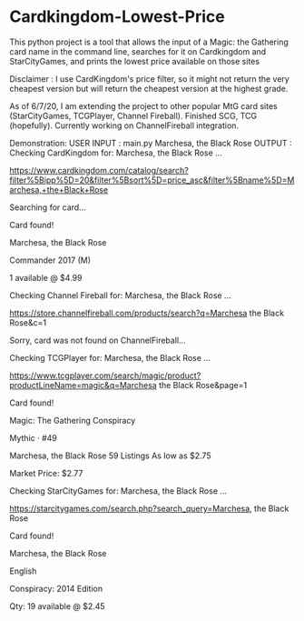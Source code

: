 # Cardkingdom-Lowest-Price
This python project is a tool that allows the input of a Magic: the Gathering card name in the command line, searches for it on Cardkingdom and StarCityGames, and prints the lowest price available on those sites

Disclaimer : I use CardKingdom's price filter, so it might not return the very cheapest version but will return the cheapest version at the highest grade.

As of 6/7/20, I am extending the project to other popular MtG card sites (StarCityGames, TCGPlayer, Channel Fireball). Finished SCG, TCG (hopefully). Currently working on ChannelFireball integration.


Demonstration:
  USER INPUT : main.py Marchesa, the Black Rose
  OUTPUT : 
  Checking CardKingdom for: Marchesa, the Black Rose ...
  
  https://www.cardkingdom.com/catalog/search?filter%5Bipp%5D=20&filter%5Bsort%5D=price_asc&filter%5Bname%5D=Marchesa,+the+Black+Rose
  
  Searching for card...
  
  Card found!

  Marchesa, the Black Rose
  
  Commander 2017 (M)
  
  1 available @ $4.99

  Checking Channel Fireball for: Marchesa, the Black Rose ...

  https://store.channelfireball.com/products/search?q=Marchesa the Black Rose&c=1

  Sorry, card was not found on ChannelFireball...

  Checking TCGPlayer for: Marchesa, the Black Rose ...
  
  https://www.tcgplayer.com/search/magic/product?productLineName=magic&q=Marchesa the Black Rose&page=1
  
  Card found!

  Magic: The Gathering Conspiracy
  
  Mythic · #49
  
  Marchesa, the Black Rose 59 Listings As low as $2.75
  
  Market Price: $2.77

  Checking StarCityGames for: Marchesa, the Black Rose ...
  
  https://starcitygames.com/search.php?search_query=Marchesa, the Black Rose
  
  Card found!

  Marchesa, the Black Rose
  
  English
  
  Conspiracy: 2014 Edition
  
  Qty: 19 available @ $2.45
